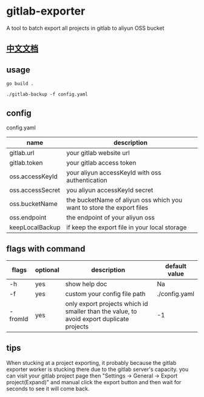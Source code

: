 # gitlab-exporter

A tool to batch export all projects in gitlab to aliyun OSS bucket

## [中文文档](https://github.com/yezhoujie/gitlab-exporter/blob/main/readme-cn.md)

## usage

```
go build .

./gitlab-backup -f config.yaml
```

## config
config.yaml

| name | description |
|--|--|
|gitlab.url| your gitlab website url|
|gitlab.token| your gitlab access token |
|oss.accessKeyId|your aliyun accessKeyId with oss authentication|
|oss.accessSecret|you aliyun accessKeyId secret|
|oss.bucketName|the bucketName of aliyun oss which you want to store the export files|
|oss.endpoint|the endpoint of your aliyun oss|
|keepLocalBackup| if keep the export file in your local storage|

## flags with command


| flags | optional | description | default value|
|--|--|--|--|
|-h|yes|show help doc| Na|
|-f|yes|custom your config file path| ./config.yaml|
|-fromId|yes| only export projects which id smaller than the value, to avoid export duplicate projects| -1|


## tips
When stucking at a project exporting, it probably because the gitlab exporter worker is stucking there due to the gitlab server's capacity.
you can visit your gitlab project page then "Settings -> General -> Export project(Expand)" and manual click the export button and then wait for seconds to see it will come back.